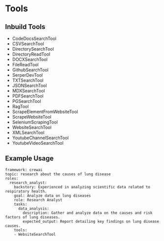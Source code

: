 # Tools

## Inbuild Tools

- CodeDocsSearchTool
- CSVSearchTool
- DirectorySearchTool
- DirectoryReadTool
- DOCXSearchTool
- FileReadTool
- GithubSearchTool
- SerperDevTool
- TXTSearchTool
- JSONSearchTool
- MDXSearchTool
- PDFSearchTool
- PGSearchTool
- RagTool
- ScrapeElementFromWebsiteTool
- ScrapeWebsiteTool
- SeleniumScrapingTool
- WebsiteSearchTool
- XMLSearchTool
- YoutubeChannelSearchTool
- YoutubeVideoSearchTool

## Example Usage

```
framework: crewai
topic: research about the causes of lung disease
roles:
  research_analyst:
    backstory: Experienced in analyzing scientific data related to respiratory health.
    goal: Analyze data on lung diseases
    role: Research Analyst
    tasks:
      data_analysis:
        description: Gather and analyze data on the causes and risk factors of lung diseases.
        expected_output: Report detailing key findings on lung disease causes.
    tools:
    - WebsiteSearchTool
```